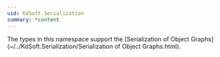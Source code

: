 ```yaml
---
uid: KdSoft.Serialization
summary: *content
---
```

The types in this namespace support the 
[Serialization of Object Graphs](~/../KdSoft.Serialization/Serialization of Object Graphs.html).